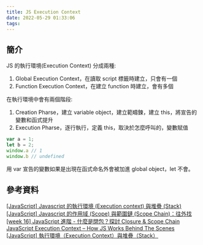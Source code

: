 ```yaml
---
title: JS Execution Context
date: 2022-05-29 01:33:06
tags:
---
```


## 簡介

JS 的執行環境(Execution Context)
分成兩種:

1. Global Execution Context，在讀取 script 標籤時建立，只會有一個
2. Function Execution Context，在建立 function 時建立，會有多個

在執行環境中會有兩個階段:

1. Creation Pharse，建立 variable object，建立範疇鍊，建立 this，將宣告的變數和函式提升
2. Execution Pharse，逐行執行，定義 this，取決於怎麼呼叫的，變數賦值

```js
var a = 1;
let b = 2;
window.a // 1
window.b // undefined
```

用 var 宣告的變數如果是出現在函式命名外會被加進 global object，let 不會。

## 參考資料

[[JavaScript] Javascript 的執行環境 (Execution context) 與堆疊 (Stack)](https://medium.com/itsems-frontend/javascript-execution-context-and-call-stack-e36e7f77152e)
[[JavaScript] Javascript 的作用域 (Scope) 與範圍鏈 (Scope Chain)：往外找](https://medium.com/itsems-frontend/javascript-scope-and-scope-chain-ca17a1068c96)
[[week 16] JavaScript 進階 - 什麼是閉包？探討 Closure & Scope Chain](https://hackmd.io/@s_jpXuNwRQiUuGCOQAOZuA/S175l74wY)
[JavaScript Execution Context – How JS Works Behind The Scenes](https://www.freecodecamp.org/news/execution-context-how-javascript-works-behind-the-scenes/)
[[JavaScript] 執行環境（Execution Context）與堆疊（Stack）](https://hackmd.io/@s_jpXuNwRQiUuGCOQAOZuA/S175l74wY)